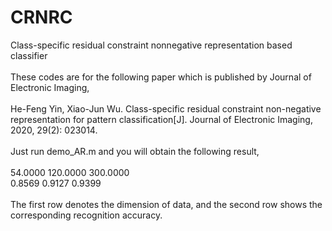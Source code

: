 # CRNRC
Class-specific residual constraint nonnegative representation based classifier<br>
<br>
These codes are for the following paper which is published by Journal of Electronic Imaging,<br>
<br>
He-Feng Yin, Xiao-Jun Wu. Class-specific residual constraint non-negative representation for pattern classification[J]. Journal of Electronic Imaging, 2020, 29(2): 023014.<br>
<br>
Just run demo_AR.m and you will obtain the following result,<br>
<br>
   54.0000  120.0000  300.0000 <br>
    0.8569    0.9127    0.9399<br>
<br>
The first row denotes the dimension of data, and the second row shows the corresponding recognition accuracy.
